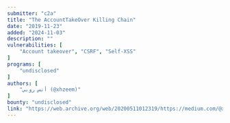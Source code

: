 ```yaml
---
submitter: "c2a"
title: "The AccountTakeOver Killing Chain"
date: "2019-11-23"
added: "2024-11-03"
description: ""
vulnerabilities: [
    "Account takeover", "CSRF", "Self-XSS"
]
programs: [
    "undisclosed"
]
authors: [
    "أنس روبي (@xhzeem)"
]
bounty: "undisclosed"
link: "https://web.archive.org/web/20200511012319/https://medium.com/@xhzeem/the-accounttakeover-killing-chain-6ba23f4c9d4"
---
```




